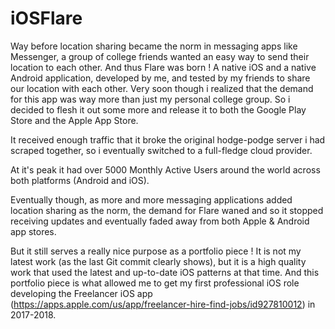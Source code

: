 # iOSFlare

Way before location sharing became the norm in messaging apps like Messenger, a group of college friends wanted an easy way to send their location to each other. And thus Flare was born ! A native iOS and a native Android application, developed by me, and tested by my friends to share our location with each other. Very soon though i realized that the demand for this app was way more than just my personal college group. So i decided to flesh it out some more and release it to both the Google Play Store and the Apple App Store.

It received enough traffic that it broke the original hodge-podge server i had scraped together, so i eventually switched to a full-fledge cloud provider.

At it's peak it had over 5000 Monthly Active Users around the world across both platforms (Android and iOS).

Eventually though, as more and more messaging applications added location sharing as the norm, the demand for Flare waned and so it stopped receiving updates and eventually faded away from both Apple & Android app stores.

But it still serves a really nice purpose as a portfolio piece ! It is not my latest work (as the last Git commit clearly shows), but it is a high quality work that used the latest and up-to-date iOS patterns at that time. And this portfolio piece is what allowed me to get my first professional iOS role developing the Freelancer iOS app (https://apps.apple.com/us/app/freelancer-hire-find-jobs/id927810012) in 2017-2018.
